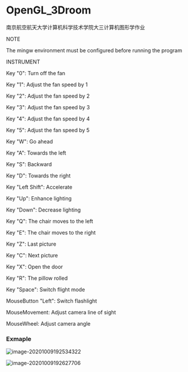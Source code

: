 # OpenGL_3Droom

南京航空航天大学计算机科学技术学院大三计算机图形学作业

NOTE

The mingw environment must be configured before running the program

INSTRUMENT

Key "0": Turn off the fan

Key "1": Adjust the fan speed by 1

Key "2": Adjust the fan speed by 2

Key "3": Adjust the fan speed by 3

Key "4": Adjust the fan speed by 4

Key "5": Adjust the fan speed by 5

Key "W": Go ahead

Key "A": Towards the left

Key "S": Backward

Key "D": Towards the right

Key "Left Shift": Accelerate

Key "Up": Enhance lighting

Key "Down": Decrease lighting

Key "Q": The chair moves to the left

Key "E": The chair moves to the right

Key "Z": Last picture

Key "C": Next picture

Key "X": Open the door

Key "R": The pillow rolled

Key "Space": Switch flight mode

MouseButton "Left": Switch flashlight

MouseMovement: Adjust camera line of sight

MouseWheel: Adjust camera angle



### Exmaple

![image-20201009192534322](C:\Users\11518\AppData\Roaming\Typora\typora-user-images\image-20201009192534322.png)

![image-20201009192627706](C:\Users\11518\AppData\Roaming\Typora\typora-user-images\image-20201009192627706.png)
